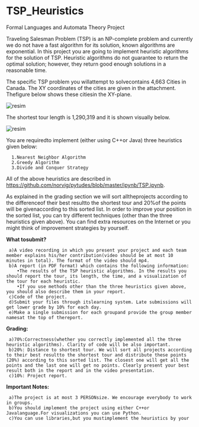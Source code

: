 # TSP_Heuristics
Formal Languages and Automata Theory Project

Traveling Salesman Problem (TSP) is an NP-complete problem and currently we do not have a  fast  algorithm  for  its  solution,  known  algorithms  are  exponential.  In  this project  you  are going to implement heuristic algorithms for the solution of TSP. Heuristic algorithms do not guarantee to return the optimal solution; however, they return good enough solutions in a reasonable time.

The specific TSP problem you willattempt to solvecontains 4,663 Cities in Canada. The XY coordinates of the cities are given in the attachment. Thefigure below shows these citiesin the XY-plane.

![resim](https://user-images.githubusercontent.com/44318077/173186563-c9ec58ab-c0ba-406a-b1c6-a82a05458eed.png)

The shortest tour length is 1,290,319 and it is shown visually below.

![resim](https://user-images.githubusercontent.com/44318077/173186579-dfad385b-ed7e-4019-bb54-200f0467a3f2.png)

You are requiredto implement (either using C++or Java) three heuristics given below:

      1.Nearest Neighbor Algorithm
      2.Greedy Algorithm
      3.Divide and Conquer Strategy

All of the above heuristics are described in 
https://github.com/norvig/pytudes/blob/master/ipynb/TSP.ipynb.

As explained in the grading section we will sort alltheprojects according to the differenceof their best resultto the shortest tour and 20%of the points will be givenaccording to this sorted list. In order to improve your position in the sorted list, you can try different techniques (other than the three heuristics given above). You can find extra resources on the Internet or you might think of improvement strategies by yourself. 


**What tosubmit?**

     a)A video recording in which you present your project and each team member explains his/her contribution(video should be at most 10 minutes in total). The format of the video should mp4.
     b)A report (in PDF format) which contains the following information:
        •The results of the TSP heuristic algorithms. In the results you should report the tour, its length, the time, and a visualization of the tour for each heuristic.
        •If you use methods other than the three heuristics given above, you should also describe them in your report.
     c)Code of the project.
     d)Submit your files through itslearning system. Late submissions will get lower grade by 10% for each day.
     e)Make a single submission for each groupand provide the group member namesat the top of thereport.

**Grading:**

     a)70%:Correctness(whether you correctly implemented all the three heuristic algorithms). Clarity of code will be also important.
     b)20%: Distance to shortest tour. We will sort all projects according to their best resultto the shortest tour and distribute these points (20%) according to this sorted list. The closest one will get all the points and the last one will get no points. Clearly present your best result both in the report and in the video presentation.
     c)10%: Project report.

**Important Notes:**

     a)The project is at most 3 PERSONsize. We encourage everybody to work in groups.
     b)You should implement the project using either C++or Javalanguage.For visualizations you can use Python.
     c)You can use libraries,but you mustimplement the heuristics by your




